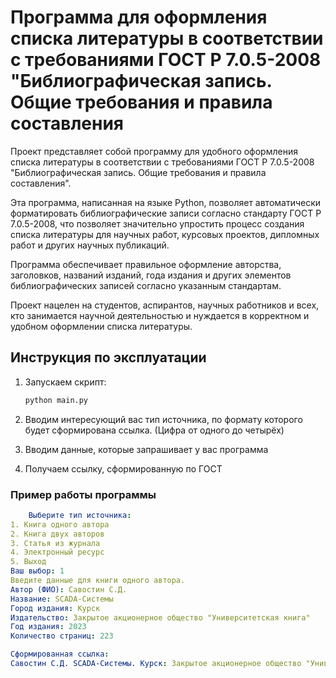 # Программа для оформления списка литературы в соответствии с требованиями ГОСТ Р 7.0.5-2008 "Библиографическая запись. Общие требования и правила составления

Проект представляет собой программу для удобного оформления списка литературы в соответствии с требованиями ГОСТ Р 7.0.5-2008 "Библиографическая запись. Общие требования и правила составления".

Эта программа, написанная на языке Python, позволяет автоматически форматировать библиографические записи согласно стандарту ГОСТ Р 7.0.5-2008, что позволяет значительно упростить процесс создания списка литературы для научных работ, курсовых проектов, дипломных работ и других научных публикаций.

Программа обеспечивает правильное оформление авторства, заголовков, названий изданий, года издания и других элементов библиографических записей согласно указанным стандартам.

Проект нацелен на студентов, аспирантов, научных работников и всех, кто занимается научной деятельностью и нуждается в корректном и удобном оформлении списка литературы.

## Инструкция по эксплуатации

1. Запускаем скрипт:

   ```bash
   python main.py
   ```

2. Вводим интересующий вас тип источника, по формату которого будет сформирована ссылка. (Цифра от одного до четырёх)

3. Вводим данные, которые запрашивает у вас программа

4. Получаем ссылку, сформированную по ГОСТ

### Пример работы программы

```yaml
    Выберите тип источника:
1. Книга одного автора 
2. Книга двух авторов  
3. Статья из журнала   
4. Электронный ресурс  
5. Выход
Ваш выбор: 1
Введите данные для книги одного автора.
Автор (ФИО): Савостин С.Д.
Название: SCADA-Системы
Город издания: Курск
Издательство: Закрытое акционерное общество "Университетская книга"
Год издания: 2023
Количество страниц: 223

Сформированная ссылка:
Савостин С.Д. SCADA-Системы. Курск: Закрытое акционерное общество "Университетская книга", 2023. 223 с.
